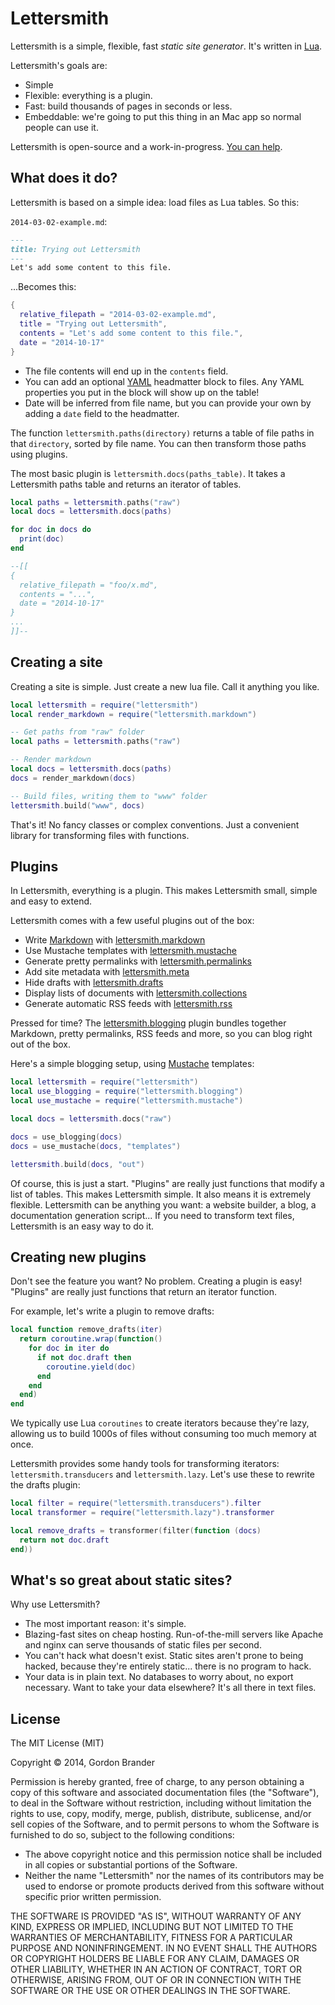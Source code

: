 Lettersmith
===========

Lettersmith is a simple, flexible, fast  _static site generator_. It's written in [Lua](http://lua.org).

Lettersmith's goals are:

- Simple
- Flexible: everything is a plugin.
- Fast: build thousands of pages in seconds or less.
- Embeddable: we're going to put this thing in an Mac app so normal people can use it.

Lettersmith is open-source and a work-in-progress. [You can help](https://github.com/gordonbrander/lettersmith/issues).


What does it do?
----------------

Lettersmith is based on a simple idea: load files as Lua tables. So this:

`2014-03-02-example.md`:

```markdown
---
title: Trying out Lettersmith
---
Let's add some content to this file.
```

...Becomes this:

```lua
{
  relative_filepath = "2014-03-02-example.md",
  title = "Trying out Lettersmith",
  contents = "Let's add some content to this file.",
  date = "2014-10-17"
}
```

- The file contents will end up in the `contents` field.
- You can add an optional [YAML](yaml.org) headmatter block to files. Any YAML properties you put in the block will show up on the table!
- Date will be inferred from file name, but you can provide your own by adding a `date` field to the headmatter.

The function `lettersmith.paths(directory)` returns a table of file paths in that `directory`, sorted by file name. You can then transform those paths using plugins.

The most basic plugin is `lettersmith.docs(paths_table)`. It takes a Lettersmith
paths table and returns an iterator of tables.

```lua
local paths = lettersmith.paths("raw")
local docs = lettersmith.docs(paths)

for doc in docs do
  print(doc)
end

--[[
{
  relative_filepath = "foo/x.md",
  contents = "...",
  date = "2014-10-17"
}
...
]]--
```


Creating a site
---------------

Creating a site is simple. Just create a new lua file. Call it anything you like.

```lua
local lettersmith = require("lettersmith")
local render_markdown = require("lettersmith.markdown")

-- Get paths from "raw" folder
local paths = lettersmith.paths("raw")

-- Render markdown
local docs = lettersmith.docs(paths)
docs = render_markdown(docs)

-- Build files, writing them to "www" folder
lettersmith.build("www", docs)
```

That's it! No fancy classes or complex conventions. Just a convenient library for transforming files with functions.


Plugins
-------

In Lettersmith, everything is a plugin. This makes Lettersmith small, simple and easy to extend.

Lettersmith comes with a few useful plugins out of the box:

* Write [Markdown](http://daringfireball.net/projects/markdown/) with [lettersmith.markdown](https://github.com/gordonbrander/lettersmith/blob/master/lettersmith_markdown.lua)
* Use Mustache templates with [lettersmith.mustache](https://github.com/gordonbrander/lettersmith/blob/master/lettersmith_mustache.lua)
* Generate pretty permalinks with [lettersmith.permalinks](https://github.com/gordonbrander/lettersmith/blob/master/lettersmith_permalinks.lua)
* Add site metadata with [lettersmith.meta](https://github.com/gordonbrander/lettersmith/blob/master/lettersmith_meta.lua)
* Hide drafts with [lettersmith.drafts](https://github.com/gordonbrander/lettersmith/blob/master/lettersmith_drafts.lua)
* Display lists of documents with [lettersmith.collections](https://github.com/gordonbrander/lettersmith/blob/master/lettersmith_collections.lua)
* Generate automatic RSS feeds with [lettersmith.rss](https://github.com/gordonbrander/lettersmith/blob/master/lettersmith_rss.lua)

Pressed for time? The [lettersmith.blogging](https://github.com/gordonbrander/lettersmith/blob/master/lettersmith_blogging.lua) plugin bundles together Markdown, pretty permalinks, RSS feeds and more, so you can blog right out of the box.

Here's a simple blogging setup, using [Mustache](https://mustache.github.io/) templates:

```lua
local lettersmith = require("lettersmith")
local use_blogging = require("lettersmith.blogging")
local use_mustache = require("lettersmith.mustache")

local docs = lettersmith.docs("raw")

docs = use_blogging(docs)
docs = use_mustache(docs, "templates")

lettersmith.build(docs, "out")
```

Of course, this is just a start. "Plugins" are really just functions that modify a list of tables. This makes Lettersmith simple. It also means it is extremely flexible. Lettersmith can be anything you want: a website builder, a blog, a documentation generation script... If you need to transform text files, Lettersmith is an easy way to do it.


Creating new plugins
--------------------

Don't see the feature you want? No problem. Creating a plugin is easy! "Plugins" are really just functions that return an iterator function.

For example, let's write a plugin to remove drafts:

```lua
local function remove_drafts(iter)
  return coroutine.wrap(function()
    for doc in iter do
      if not doc.draft then
        coroutine.yield(doc)
      end
    end
  end)
end
```

We typically use Lua `coroutines` to create iterators because they're lazy, allowing us to build 1000s of files without consuming too much memory at once.

Lettersmith provides some handy tools for transforming iterators: `lettersmith.transducers` and `lettersmith.lazy`. Let's use these to rewrite the drafts plugin:

```lua
local filter = require("lettersmith.transducers").filter
local transformer = require("lettersmith.lazy").transformer

local remove_drafts = transformer(filter(function (docs)
  return not doc.draft
end))
```


What's so great about static sites?
-----------------------------------

Why use Lettersmith?

- The most important reason: it's simple.
- Blazing-fast sites on cheap hosting. Run-of-the-mill servers like Apache and nginx can serve thousands of static files per second.
- You can't hack what doesn't exist. Static sites aren't prone to being hacked, because they're entirely static... there is no program to hack.
- Your data is in plain text. No databases to worry about, no export necessary. Want to take your data elsewhere? It's all there in text files.


License
-------

The MIT License (MIT)

Copyright &copy; 2014, Gordon Brander

Permission is hereby granted, free of charge, to any person obtaining a copy of this software and associated documentation files (the "Software"), to deal in the Software without restriction, including without limitation the rights to use, copy, modify, merge, publish, distribute, sublicense, and/or sell copies of the Software, and to permit persons to whom the Software is furnished to do so, subject to the following conditions:

- The above copyright notice and this permission notice shall be included in all copies or substantial portions of the Software.
- Neither the name "Lettersmith" nor the names of its contributors may be used to endorse or promote products derived from this software without specific prior written permission.

THE SOFTWARE IS PROVIDED "AS IS", WITHOUT WARRANTY OF ANY KIND, EXPRESS OR IMPLIED, INCLUDING BUT NOT LIMITED TO THE WARRANTIES OF MERCHANTABILITY, FITNESS FOR A PARTICULAR PURPOSE AND NONINFRINGEMENT. IN NO EVENT SHALL THE AUTHORS OR COPYRIGHT HOLDERS BE LIABLE FOR ANY CLAIM, DAMAGES OR OTHER LIABILITY, WHETHER IN AN ACTION OF CONTRACT, TORT OR OTHERWISE, ARISING FROM, OUT OF OR IN CONNECTION WITH THE SOFTWARE OR THE USE OR OTHER DEALINGS IN THE SOFTWARE.
